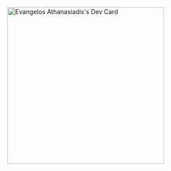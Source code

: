 <a href="https://app.daily.dev/evangelos120"><img src="https://api.daily.dev/devcards/v2/lSI3upyD34m3QqC1w455P.png?r=z1e" width="356" alt="Evangelos Athanasiadis's Dev Card"/></a>
